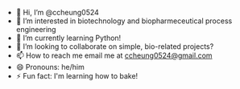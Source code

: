 - 👋 Hi, I’m @ccheung0524
- 👀 I’m interested in biotechnology and biopharmeceutical process engineering
- 🌱 I’m currently learning Python!
- 💞️ I’m looking to collaborate on simple, bio-related projects?
- 📫 How to reach me email me at ccheung0524@gmail.com
- 😄 Pronouns: he/him
- ⚡ Fun fact: I'm learning how to bake!

<!---
ccheung0524/ccheung0524 is a ✨ special ✨ repository because its `README.md` (this file) appears on your GitHub profile.
You can click the Preview link to take a look at your changes.
--->
